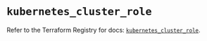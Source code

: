 # `kubernetes_cluster_role`

Refer to the Terraform Registry for docs: [`kubernetes_cluster_role`](https://registry.terraform.io/providers/hashicorp/kubernetes/2.36.0/docs/resources/cluster_role).
